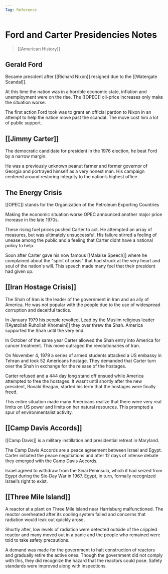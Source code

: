 ```yaml
---
Tag: Reference
---
```

# Ford and Carter Presidencies Notes
> [[American History]]
## Gerald Ford
Became president after [[Richard Nixon]] resigned due to the [[Watergate Scandal]].

At this time the nation was in a horrible economic state, inflation and unemployment were on the rise. The [[OPEC]] oil-price increases only make the situation worse.

The first action Ford took was to grant an official pardon to Nixon in an attempt to help the nation move past the scandal. The move cost him a lot of public support.

## [[Jimmy Carter]]
The democratic candidate for president in the 1976 election, he beat Ford by a narrow margin.

He was a previously unknown peanut farmer and former governor of Georgia and portrayed himself as a very honest man. His campaign centered around restoring integrity to the nation’s highest office.

## The Energy Crisis
[[OPEC]] stands for the Organization of the Petroleum Exporting Countries

Making the economic situation worse OPEC announced another major price increase in the late 1970s.

These rising fuel prices pushed Carter to act. He attempted an array of measures, but was ultimately unsuccessful. His failure stirred a feeling of unease among the public and a feeling that Carter didnt have a national policy to help.

Soon after Carter gave his now famous [[Malaise Speech]] where he complained about the "spirit of crisis" that had struck at the very heart and soul of the nation's will. This speech made many feel that their president had given up.

## [[Iran Hostage Crisis]]
The Shah of Iran is the leader of the government in Iran and an ally of America. He was not popular with the people due to the use of widespread corruption and deceitful tactics.

In January 1979 his people revolted. Lead by the Muslim religious leader [[Ayatollah Ruhollah Khomeini]] they over threw the Shah. America supported the Shah until the very end.

In October of the same year Carter allowed the Shah entry into America for cancer treatment. This move outraged the revolutionaries of Iran.

On November 4, 1979 a series of armed students attacked a US embassy in Tehran and took 52 Americans hostage. They demanded that Carter turn over the Shah in exchange for the release of the hostages.

Carter refused and a 444 day long stand off ensued while America attempted to free the hostages. It wasnt until shortly after the new president, Ronald Reagan, started his term that the hostages were finally freed. 

This entire situation made many Americans realize that there were very real limits on US power and limits on her natural resources. This prompted a spur of environmentalist activity.

## [[Camp Davis Accords]]
[[Camp Davis]] is a military instillation and presidential retreat in Maryland.

The Camp Davis Accords are a peace agreement between Israel and Egypt. Carter initiated the peace negotiations and after 12 days of intense debate they emerged with the Camp Davis Accords. 

Israel agreed to withdraw from the Sinai Peninsula, which it had seized from Egypt during the Six-Day War in 1967. Egypt, in turn, formally recognized Israel’s right to exist.

## [[Three Mile Island]]
A reactor at a plant on Three Mile Island near Harrisburg malfunctioned. The reactor overheated after its cooling system failed and concerns that radiation would leak out quickly arose.

Shortly after, low levels of radiation were detected outside of the crippled reactor and many moved out in a panic and the people who remained were told to take safety precautions.

A demand was made for the government to halt construction of reactors and gradually retire the active ones. Though the government did not comply with this, they did recognize the hazard that the reactors could pose. Safety standards were improved along with inspections.